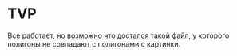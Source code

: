 # TVP
 
Все работает, но возможно что достался такой файл, у которого полигоны не совпадают с полигонами с картинки.
